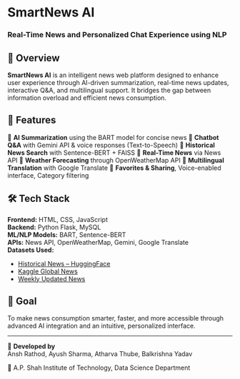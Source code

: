 # SmartNews AI  
### Real-Time News and Personalized Chat Experience using NLP

## 📌 Overview

**SmartNews AI** is an intelligent news web platform designed to enhance user experience through AI-driven summarization, real-time news updates, interactive Q&A, and multilingual support. It bridges the gap between information overload and efficient news consumption.

## 🚀 Features

🔹 **AI Summarization** using the BART model for concise news
🔹 **Chatbot Q&A** with Gemini API & voice responses (Text-to-Speech)
🔹 **Historical News Search** with Sentence-BERT + FAISS
🔹 **Real-Time News** via News API
🔹 **Weather Forecasting** through OpenWeatherMap API
🔹 **Multilingual Translation** with Google Translate
🔹 **Favorites & Sharing**, Voice-enabled interface, Category filtering

## 🛠️ Tech Stack

**Frontend:** HTML, CSS, JavaScript  
**Backend:** Python Flask, MySQL  
**ML/NLP Models:** BART, Sentence-BERT  
**APIs:** News API, OpenWeatherMap, Gemini, Google Translate  
**Datasets Used:**
- [Historical News – HuggingFace](https://huggingface.co/datasets/deerfieldgreen/stk-historical-news)
- [Kaggle Global News](https://www.kaggle.com/datasets/everydaycodings/global-news-dataset)
- [Weekly Updated News](https://www.kaggle.com/datasets/azraimohamad/news-article-weekly-updated)

## 🎯 Goal

To make news consumption smarter, faster, and more accessible through advanced AI integration and an intuitive, personalized interface.

---

🔗 **Developed by**  
Ansh Rathod, Ayush Sharma, Atharva Thube, Balkrishna Yadav

📍 A.P. Shah Institute of Technology, Data Science Department
